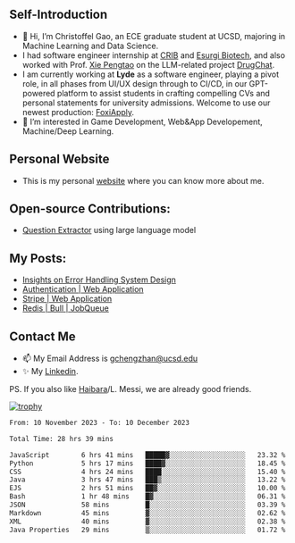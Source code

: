## Self-Introduction
- 👋 Hi, I’m Christoffel Gao, an ECE graduate student at UCSD, majoring in Machine Learning and Data Science.
- I had software engineer internship at [CRIB](https://www.linkedin.com/company/trycrib/) and [Esurgi Biotech](https://myesurgi.com/), and also worked with Prof. [Xie Pengtao](https://pengtaoxie.github.io/) on the LLM-related project [DrugChat](https://github.com/UCSD-AI4H/drugchat).
- I am currently working at **Lyde** as a software engineer, playing a pivot role, in all phases from UI/UX design through to CI/CD, in our GPT-powered platform to assist students in crafting compelling CVs and personal statements for university admissions. Welcome to use our newest production: [FoxiApply](https://lyde.io).
- 👀 I’m interested in Game Development, Web&App Developement, Machine/Deep Learning.

## Personal Website
-  This is my personal [website](https://gaochengzhan.netlify.app/) where you can know more about me.

## Open-source Contributions:
- [Question Extractor](https://github.com/nestordemeure/question_extractor) using large language model

## My Posts:
- [Insights on Error Handling System Design](https://gaochengzhan.netlify.app/post/error-handling/)
- [Authentication | Web Application](https://gaochengzhan.netlify.app/post/authentication/)
- [Stripe | Web Application](https://gaochengzhan.netlify.app/post/stripe/)
- [Redis | Bull | JobQueue](https://gaochengzhan.netlify.app/post/job-queue/)

## Contact Me
- 📫 My Email Address is gchengzhan@ucsd.edu
- ✨ My [Linkedin](https://www.linkedin.com/in/chengzhan-christoffel-gao/).

PS. If you also like [Haibara](https://www.detectiveconanworld.com/wiki/Ai_Haibara)/L. Messi, we are already good friends.

[![trophy](https://github-profile-trophy.vercel.app/?username=gaochengzhan&theme=flat&row=1&margin-w=12)](https://github.com/ryo-ma/github-profile-trophy)

<!--START_SECTION:waka-->

```txt
From: 10 November 2023 - To: 10 December 2023

Total Time: 28 hrs 39 mins

JavaScript        6 hrs 41 mins   █████▓░░░░░░░░░░░░░░░░░░░   23.32 %
Python            5 hrs 17 mins   ████▓░░░░░░░░░░░░░░░░░░░░   18.45 %
CSS               4 hrs 24 mins   ████░░░░░░░░░░░░░░░░░░░░░   15.40 %
Java              3 hrs 47 mins   ███▒░░░░░░░░░░░░░░░░░░░░░   13.22 %
EJS               2 hrs 51 mins   ██▓░░░░░░░░░░░░░░░░░░░░░░   10.00 %
Bash              1 hr 48 mins    █▓░░░░░░░░░░░░░░░░░░░░░░░   06.31 %
JSON              58 mins         █░░░░░░░░░░░░░░░░░░░░░░░░   03.39 %
Markdown          45 mins         ▓░░░░░░░░░░░░░░░░░░░░░░░░   02.62 %
XML               40 mins         ▓░░░░░░░░░░░░░░░░░░░░░░░░   02.38 %
Java Properties   29 mins         ▒░░░░░░░░░░░░░░░░░░░░░░░░   01.72 %
```

<!--END_SECTION:waka-->

<!---
gaochengzhan/gaochengzhan is a ✨ special ✨ repository because its `README.md` (this file) appears on your GitHub profile.
You can click the Preview link to take a look at your changes.
--->
